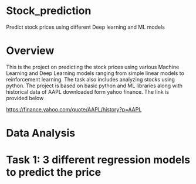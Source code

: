 # Stock_prediction
Predict stock prices using different Deep learning and ML models

# Overview
This is the project on predicting the stock prices using various Machine Learning and Deep Learning models ranging from simple linear models to reinforcement learning. The task also includes analyzing stocks using python. The project is based on basic python and ML libraries along with historical data of AAPL downloaded form yahoo finance. The link is provided below

https://finance.yahoo.com/quote/AAPL/history?p=AAPL

# Data Analysis



# Task 1: 3 different regression models to predict the price

  



